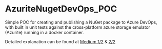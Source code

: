 # AzuriteNugetDevOps_POC
Simple POC for creating and publishing a NuGet package to Azure DevOps, with built in unit tests against the cross-platform azure storage emulator (Azurite) running in a docker container.

Detailed explanation can be found at [Medium 1/2](https://ledjon52.medium.com/how-to-deploy-a-nuget-package-run-tests-against-azurite-in-local-devops-environments-part-1-2-9a28f0c1fd19) & [2/2](https://ledjon52.medium.com/how-to-deploy-a-nuget-package-run-tests-against-azurite-in-local-devops-environments-part-2-2-e656b770b9af)
